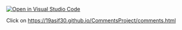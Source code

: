 [![Open in Visual Studio Code](https://classroom.github.com/assets/open-in-vscode-c66648af7eb3fe8bc4f294546bfd86ef473780cde1dea487d3c4ff354943c9ae.svg)](https://classroom.github.com/online_ide?assignment_repo_id=8725122&assignment_repo_type=AssignmentRepo)

Click on https://19asif30.github.io/CommentsProject/comments.html
